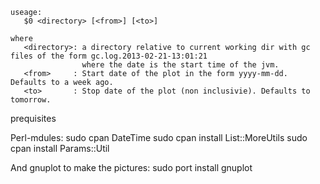 ```
useage:
   $0 <directory> [<from>] [<to>]

where
   <directory>: a directory relative to current working dir with gc files of the form gc.log.2013-02-21-13:01:21
                where the date is the start time of the jvm.
   <from>     : Start date of the plot in the form yyyy-mm-dd. Defaults to a week ago.
   <to>       : Stop date of the plot (non inclusivie). Defaults to tomorrow.
```



prequisites



Perl-mdules:
sudo cpan DateTime
sudo cpan install List::MoreUtils
sudo cpan install Params::Util

And gnuplot to make the pictures:
sudo port install gnuplot
